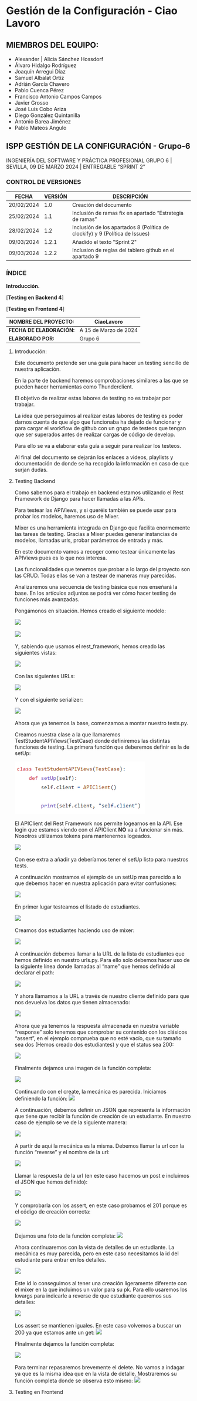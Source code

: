 ﻿# Gestión de la Configuración - Ciao Lavoro

## MIEMBROS DEL EQUIPO:
- Alexander | Alicia Sánchez Hossdorf
- Álvaro Hidalgo Rodríguez
- Joaquín Arregui Díaz
- Samuel Albalat Ortiz
- Adrián García Chavero
- Pablo Cuenca Pérez
- Francisco Antonio Campos Campos
- Javier Grosso
- José Luis Cobo Ariza
- Diego González Quintanilla
- Antonio Barea Jiménez
- Pablo Mateos Angulo

## ISPP GESTIÓN DE LA CONFIGURACIÓN - Grupo-6
INGENIERÍA DEL SOFTWARE Y PRÁCTICA PROFESIONAL
GRUPO 6 | SEVILLA, 09 DE MARZO 2024 | ENTREGABLE “SPRINT 2”

### CONTROL DE VERSIONES
| FECHA      | VERSIÓN | DESCRIPCIÓN                                      |
|------------|---------|--------------------------------------------------|
| 20/02/2024 | 1.0     | Creación del documento                           |
| 25/02/2024 | 1.1     | Inclusión de ramas fix en apartado “Estrategia de ramas” |
| 28/02/2024 | 1.2     | Inclusión de los apartados 8 (Política de clockify) y 9 (Política de Issues) |
| 09/03/2024 | 1.2.1   | Añadido el texto "Sprint 2"                      |
| 09/03/2024 | 1.2.2   | Inclusion de reglas del tablero github en el apartado 9              |

### ÍNDICE

**Introducción.**	

[**Testing en Backend	4**]

[**Testing en Frontend	4**]




|**NOMBRE DEL PROYECTO:**|CiaoLavoro|
| - | - |
|**FECHA DE ELABORACIÓN:**|A 15 de Marzo de 2024|
|**ELABORADO POR:**|Grupo 6|

1. Introducción:

   Este documento pretende ser una guía para hacer un testing sencillo de nuestra aplicación.

   En la parte de backend haremos comprobaciones similares a las que se pueden hacer herramientas como Thunderclient. 

   El objetivo de realizar estas labores de testing no es trabajar por trabajar.

   La idea que perseguimos al realizar estas labores de testing es poder darnos cuenta de que algo que funcionaba ha dejado de funcionar y para cargar el workflow de github con un grupo de testeos que tengan que ser superados antes de realizar cargas de código de develop.

   Para ello se va a elaborar esta guía a seguir para realizar los testeos.

   Al final del documento se dejarán los enlaces a videos, playlists y documentación de donde se ha recogido la información en caso de que surjan dudas.


2. Testing Backend

   Como sabemos para el trabajo en backend estamos utilizando el Rest Framework de Django para hacer llamadas a las APIs.

   Para testear las APIViews, y si queréis también se puede usar para probar los modelos, haremos uso de Mixer.

   Mixer es una herramienta integrada en Django que facilita enormemente las tareas de testing. Gracias a Mixer puedes generar instancias de modelos, llamadas urls, probar parámetros de entrada y más.

   En este documento vamos a recoger como testear únicamente las APIViews pues es lo que nos interesa.

   Las funcionalidades que tenemos que probar a lo largo del proyecto son las CRUD. Todas ellas se van a testear de maneras muy parecidas.

   Analizaremos una secuencia de testing básica que nos enseñará la base. En los artículos adjuntos se podrá ver cómo hacer testing de funciones más avanzadas.

   Pongámonos en situación. Hemos creado el siguiente modelo:

   ![](Clase_estudiante.png)

   ![](Reestricciones_clase_estudiante.png)

   Y, sabiendo que usamos el rest\_framework, hemos creado las siguientes vistas:

   ![](APIViews_Student.png)






   Con las siguientes URLs:

   ![](Urls_Student.png)

   Y con el siguiente serializer:

   ![](Student_Serializer.png)

   Ahora que ya tenemos la base, comenzamos a montar nuestro tests.py.



   Creamos nuestra clase a la que llamaremos TestStudentAPIViews(TestCase) donde definiremos las distintas funciones de testing. La primera función que deberemos definir es la de setUp:

   ![](Setup_Test.png)

   El APIClient del Rest Framework nos permite logearnos en la API. Ese login que estamos viendo con el APIClient **NO** va a funcionar sin más. Nosotros utilizamos tokens para mantenernos logeados. 

   ![](../Imagenes_testing/Credentials_Login.png)

   Con ese extra a añadir ya deberíamos tener el setUp listo para nuestros tests.

   A continuación mostramos el ejemplo de un setUp mas parecido a lo que debemos hacer en nuestra aplicación para evitar confusiones:

   ![](../Imagenes_testing/EJemplo_Setup_Token.png)


   En primer lugar testeamos el listado de estudiantes.

   ![](../Imagenes_testing/Class_Student_List_Test.png)

   Creamos dos estudiantes haciendo uso de mixer:

   ![](../Imagenes_testing/Mixer_Students_List.png)

   A continuación debemos llamar a la URL de la lista de estudiantes que hemos definido en nuestro urls.py. Para ello solo debemos hacer uso de la siguiente línea donde llamadas al “name” que hemos definido al declarar el path:

   ![](../Imagenes_testing/Url_Call_Student_List.png)

   Y ahora llamamos a la URL a través de nuestro cliente definido para que nos devuelva los datos que tienen almacenado:

   ![](../Imagenes_testing/Response_Student_List.png)



   Ahora que ya tenemos la respuesta almacenada en nuestra variable “response” solo tenemos que comprobar su contenido con los clásicos “assert”, en el ejemplo comprueba que no esté vacío, que su tamaño sea dos (Hemos creado dos estudiantes) y que el status sea 200:

   ![](../Imagenes_testing/Assertions_Student_List.png)

   Finalmente dejamos una imagen de la función completa:

   ![](../Imagenes_testing/Student_List_Test.png)



   Continuando con el create, la mecánica es parecida. Iniciamos definiendo la función:
   ![](../Imagenes_testing/Class_Student_Create.png)

   A continuación, debemos definir un JSON que representa la información que tiene que recibir la función de creación de un estudiante. En nuestro caso de ejemplo se ve de la siguiente manera:

   ![](../Imagenes_testing/JSON_Student_Create.png)

   A partir de aquí la mecánica es la misma. Debemos llamar la url con la función “reverse” y el nombre de la url:

   ![](../Imagenes_testing/Url_Student_Create.png)

   Llamar la respuesta de la url (en este caso hacemos un post e incluimos el JSON que hemos definido):

   ![](../Imagenes_testing/Response_Student_Create.png)

   Y comprobarla con los assert, en este caso probamos el 201 porque es el código de creación correcta:

   ![](../Imagenes_testing/Assertions_Student_Create.png)

   Dejamos una foto de la función completa:
   ![](../Imagenes_testing/Test_Student_Create.png)

   Ahora continuaremos con la vista de detalles de un estudiante. La mecánica es muy parecida, pero en este caso necesitamos la id del estudiante para entrar en los detalles. 

   ![](../Imagenes_testing/Class_Student_Detail.png)

   Este id lo conseguimos al tener una creación ligeramente diferente con el mixer en la que incluimos un valor para su pk. Para ello usaremos los kwargs para indicarle a reverse de que estudiante queremos sus detalles:

   ![](../Imagenes_testing/Students_Detail_Creations.png)

   Los assert se mantienen iguales. En este caso volvemos a buscar un 200 ya que estamos ante un get:
   ![](../Imagenes_testing/Assertions_Student_Detail.png)

   FInalmente dejamos la función completa:

   ![](../Imagenes_testing/Test_Student_Detail.png)

   Para terminar repasaremos brevemente el delete. No vamos a indagar ya que es la misma idea que en la vista de detalle. Mostraremos su función completa donde se observa esto mismo:
   ![](../Imagenes_testing/Test_Delete_Student.png)

3. Testing en Frontend



